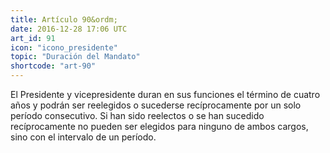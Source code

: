 ```yaml
---
title: Artículo 90&ordm;
date: 2016-12-28 17:06 UTC
art_id: 91
icon: "icono_presidente"
topic: "Duración del Mandato"
shortcode: "art-90"
---
```

El Presidente y vicepresidente duran en sus funciones el término de cuatro años y podrán ser reelegidos o sucederse recíprocamente por un solo período consecutivo. Si han sido reelectos o se han sucedido recíprocamente no pueden ser elegidos para ninguno de ambos cargos, sino con el intervalo de un período.
